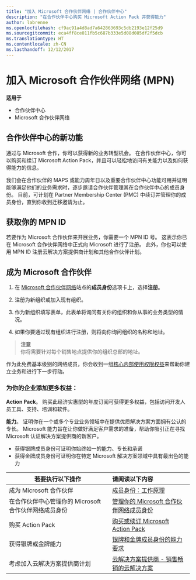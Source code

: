 ```yaml
---
title: "加入 Microsoft 合作伙伴网络 | 合作伙伴中心"
description: "在合作伙伴中心购买 Microsoft Action Pack 并获得能力"
author: labrenne
ms.openlocfilehash: cf9ac91a4d8ad7a642863693c5db2193e12f25d9
ms.sourcegitcommit: eca4ff8ce011fb5c687b333e5d08d085df2f5dcb
ms.translationtype: HT
ms.contentlocale: zh-CN
ms.lasthandoff: 12/12/2017
---
```

# <a name="join-the-microsoft-partner-network-mpn"></a>加入 Microsoft 合作伙伴网络 (MPN)

**适用于**

-  合作伙伴中心
-  Microsoft 合作伙伴网络

## <a name="new-to-partner-center"></a>合作伙伴中心的新功能

 通过与 Microsoft 合作，你可以获得新的业务转型机会。 在合作伙伴中心，你可以购买和续订 Microsoft Action Pack，并且可以轻松地访问有关能力以及如何获得能力的信息。

 我们会在合作伙伴的 MAPS 或能力周年日以及重要合作伙伴中心功能可用并证明能够满足他们的业务需求时，逐步邀请合作伙伴管理其在合作伙伴中心的成员身份。  目前，可计划在 Partner Membership Center (PMC) 中续订并管理你的成员身份，直到你收到迁移邀请为止。

## <a name="get-your-mpn-id"></a>获取你的 MPN ID

若要作为 Microsoft 合作伙伴来开展业务，你需要一个 MPN ID 号。 这表示你已在 Microsoft 合作伙伴网络中正式向 Microsoft 进行了注册。 此外，你也可以使用 MPN ID 注册云解决方案提供商计划和其他合作伙伴计划。  

## <a name="become-a-microsoft-partner"></a>成为 Microsoft 合作伙伴

1.  在 [Microsoft 合作伙伴网络](https://partner.microsoft.com/en-us/membership)站点的**成员身份**选项卡上，选择**注册**。 

2.  注册为新组织或加入现有组织。

3.  作为新组织填写表单，此表单将询问有关你的组织和你从事的业务类型的情况。

4.  如果你要通过现有组织进行注册，则将向你询问组织的名称和地址。

>**注意**<br> 你将需要针对每个销售地点提供你的组织总部的地址。

作为此免费基本级别的网络成员，你会收到一组[核心内部使用权限权益](https://partner.microsoft.com/membership/core-benefits)来帮助你建立业务和进行下一步行动。 

### <a name="add-additional-benefits-to-your-business"></a>为你的企业添加更多权益： 

**Action Pack**。 购买此经济实惠型的年度订阅可获得更多权益，包括访问开发人员工具、支持、培训和软件。

**能力**。 证明你在一个或多个专业业务领域中在提供优质解决方案方面拥有公认的专长。 Microsoft 能力旨在让你做好满足客户需求的准备，帮助你吸引正在寻找 Microsoft 认证解决方案提供商的新客户。 

- 获得银牌成员身份可证明你始终如一的能力、专长和承诺
- 获得金牌成员身份可证明你在特定 Microsoft 解决方案领域中具有最出色的能力

|**若要执行以下操作**   |**请阅读以下内容**   |
|------------------|:---------------|
|成为 Microsoft 合作伙伴|[成员身份：工作原理](https://partner.microsoft.com/membership/how-it-works)|
在合作伙伴中心管理你的 Microsoft 合作伙伴网络成员身份   |[管理你的 Microsoft 合作伙伴网络成员身份](mpn-overview.md)
|购买 Action Pack   |[购买或续订 Microsoft Action Pack](https://msdn.microsoft.com/partner-center/mpn-get-action-pack)|
|获得银牌或金牌能力   |[银牌和金牌成员身份的能力要求](https://msdn.microsoft.com/en-us/partner-center/learn-about-competencies)|
|考虑加入云解决方案提供商计划|[云解决方案提供商 - 销售畅销的云解决方案](csp-overview.md)|
